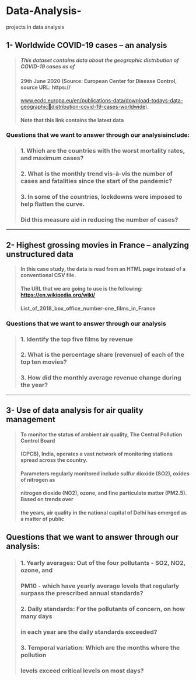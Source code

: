# Data-Analysis-
projects in data analysis 

## 1- Worldwide COVID-19 cases – an analysis
> ##### This dataset contains data about the geographic distribution of COVID-19 cases as of 
> #### 29th June 2020 (Source: European Center for Disease Control, source URL: https://
> www.ecdc.europa.eu/en/publications-data/download-todays-data-geographicdistribution-covid-19-cases-worldwide).
> #### Note that this link contains the latest data 
### Questions that we want to answer through our analysisinclude:
> ### 1. Which are the countries with the worst mortality rates, and maximum  cases?
> ### 2. What is the monthly trend vis-à-vis the number of cases and fatalities since the start of the pandemic?
> ###  3. In some of the countries, lockdowns were imposed to help flatten the curve.
> ### Did this measure aid in reducing the number of cases?

---
## 2- Highest grossing movies in France – analyzing unstructured data
> #### In this case study, the data is read from an HTML page instead of a conventional CSV file.
> #### The URL that we are going to use is the following: https://en.wikipedia.org/wiki/
> #### List_of_2018_box_office_number-one_films_in_France
### Questions that we want to answer through our analysis
> ### 1. Identify the top five films by revenue
> ### 2. What is the percentage share (revenue) of each of the top ten movies?
> ### 3. How did the monthly average revenue change during the year?

---

## 3- Use of data analysis for air quality management
> #### To monitor the status of ambient air quality, The Central Pollution Control Board 
> #### (CPCB), India, operates a vast network of monitoring stations spread across the country. 
> #### Parameters regularly monitored include sulfur dioxide (SO2), oxides of nitrogen as 
> #### nitrogen dioxide (NO2), ozone, and fine particulate matter (PM2.5). Based on trends over 
> #### the years, air quality in the national capital of Delhi has emerged as a matter of public
## Questions that we want to answer through our analysis:
> ### 1. Yearly averages: Out of the four pollutants - SO2, NO2, ozone, and
> ### PM10 - which have yearly average levels that regularly surpass the prescribed annual standards?
> ### 2. Daily standards: For the pollutants of concern, on how many days 
> ### in each year are the daily standards exceeded?
> ### 3. Temporal variation: Which are the months where the pollution 
> ### levels exceed critical levels on most days?
